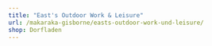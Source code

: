 ```yaml
---
title: "East's Outdoor Work & Leisure"
url: /makaraka-gisborne/easts-outdoor-work-und-leisure/
shop: Dorfladen
---
```

